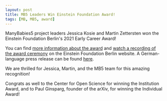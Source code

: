 ```yaml
---
layout: post
title: MB5 Leaders Win Einstein Foundation Award!
tags: [MB, MB5, award]
---
```


ManyBabies5 project leaders Jessica Kosie and Martin Zettersten won the Einstein Foundation Berlin's 2021 Early Career Award! 

You can find [more information about the award](https://www.einsteinfoundation.de/en/award/recipients/ManyBabies5/) and [watch a recording of the award ceremony](https://www.einsteinfoundation.de/en/award/2021/) on the Einstein Foundation Berlin website. A German-language press release can be found [here](https://idw-online.de/de/news781501). 

We are thrilled for Jessica, Martin, and the MB5 team for this amazing recognition!

Congrats as well to the Center for Open Science for winning the Institution Award, and to Paul Ginsparg, founder of the arXiv, for winning the Individual Award!

